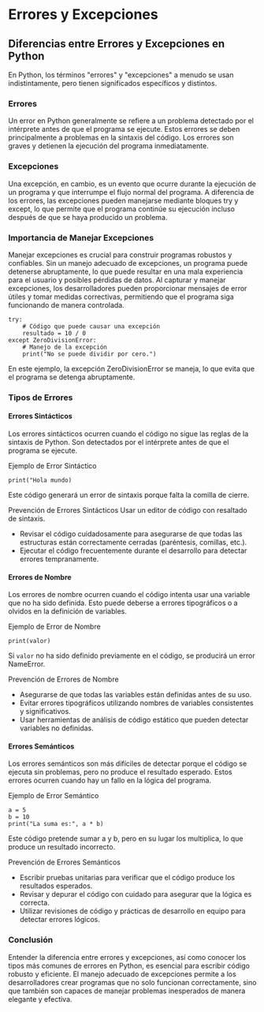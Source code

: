 # Errores y Excepciones

## Diferencias entre Errores y Excepciones en Python
En Python, los términos "errores" y "excepciones" a menudo se usan indistintamente, pero tienen significados específicos y distintos.

### Errores
Un error en Python generalmente se refiere a un problema detectado por el intérprete antes de que el programa se ejecute. Estos errores se deben principalmente a problemas en la sintaxis del código. Los errores son graves y detienen la ejecución del programa inmediatamente.

### Excepciones
Una excepción, en cambio, es un evento que ocurre durante la ejecución de un programa y que interrumpe el flujo normal del programa. A diferencia de los errores, las excepciones pueden manejarse mediante bloques try y except, lo que permite que el programa continúe su ejecución incluso después de que se haya producido un problema.

### Importancia de Manejar Excepciones
Manejar excepciones es crucial para construir programas robustos y confiables. Sin un manejo adecuado de excepciones, un programa puede detenerse abruptamente, lo que puede resultar en una mala experiencia para el usuario y posibles pérdidas de datos. Al capturar y manejar excepciones, los desarrolladores pueden proporcionar mensajes de error útiles y tomar medidas correctivas, permitiendo que el programa siga funcionando de manera controlada.

```
try:
    # Código que puede causar una excepción
    resultado = 10 / 0
except ZeroDivisionError:
    # Manejo de la excepción
    print("No se puede dividir por cero.")
```

En este ejemplo, la excepción ZeroDivisionError se maneja, lo que evita que el programa se detenga abruptamente.

### Tipos de Errores
#### Errores Sintácticos
Los errores sintácticos ocurren cuando el código no sigue las reglas de la sintaxis de Python. Son detectados por el intérprete antes de que el programa se ejecute.

Ejemplo de Error Sintáctico
```
print("Hola mundo)
```
Este código generará un error de sintaxis porque falta la comilla de cierre.

Prevención de Errores Sintácticos
Usar un editor de código con resaltado de sintaxis.
- Revisar el código cuidadosamente para asegurarse de que todas las estructuras están correctamente cerradas (paréntesis, comillas, etc.).
- Ejecutar el código frecuentemente durante el desarrollo para detectar errores tempranamente.

#### Errores de Nombre
Los errores de nombre ocurren cuando el código intenta usar una variable que no ha sido definida. Esto puede deberse a errores tipográficos o a olvidos en la definición de variables.

Ejemplo de Error de Nombre
```
print(valor)
```
Si `valor` no ha sido definido previamente en el código, se producirá un error NameError.

Prevención de Errores de Nombre
- Asegurarse de que todas las variables están definidas antes de su uso.
- Evitar errores tipográficos utilizando nombres de variables consistentes y significativos.
- Usar herramientas de análisis de código estático que pueden detectar variables no definidas.

#### Errores Semánticos
Los errores semánticos son más difíciles de detectar porque el código se ejecuta sin problemas, pero no produce el resultado esperado. Estos errores ocurren cuando hay un fallo en la lógica del programa.

Ejemplo de Error Semántico
```
a = 5
b = 10
print("La suma es:", a * b)
```

Este código pretende sumar a y b, pero en su lugar los multiplica, lo que produce un resultado incorrecto.

Prevención de Errores Semánticos
- Escribir pruebas unitarias para verificar que el código produce los resultados esperados.
- Revisar y depurar el código con cuidado para asegurar que la lógica es correcta.
- Utilizar revisiones de código y prácticas de desarrollo en equipo para detectar errores lógicos.

### Conclusión
Entender la diferencia entre errores y excepciones, así como conocer los tipos más comunes de errores en Python, es esencial para escribir código robusto y eficiente. El manejo adecuado de excepciones permite a los desarrolladores crear programas que no solo funcionan correctamente, sino que también son capaces de manejar problemas inesperados de manera elegante y efectiva.